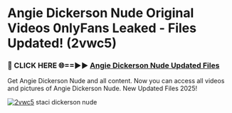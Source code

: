# Angie Dickerson Nude Original Videos 0nlyFans Leaked - Files Updated! (2vwc5)

<h3>🔴 CLICK HERE 🌐==►► <a href="https://tinyurl.com/52m3yx9h" rel="nofollow">Angie Dickerson Nude Updated Files</a></h3>

Get Angie Dickerson Nude and all content. Now you can access all videos and pictures of Angie Dickerson Nude. New Updated Files 2025!

[![2vwc5](https://i.imgur.com/TnHtlc8.gif)](https://tinyurl.com/52m3yx9h)
staci dickerson nude
